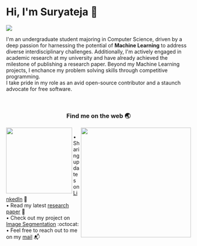 # Hi, I'm Suryateja 👋
<img src="https://github.com/suryateja-challa/suryateja-challa/blob/main/banner-art.png">

I'm an undergraduate student majoring in Computer Science, driven by a deep passion for harnessing the potential of **Machine Learning** to address diverse interdisciplinary challenges. Additionally, I'm actively engaged in academic research at my university and have already achieved the milestone of publishing a research paper. Beyond my Machine Learning projects, I enchance my problem solving skills through competitive programming.<br/>
I take pride in my role as an avid open-source contributor and a staunch advocate for free software.

<br/>
<h3 align="center">Find me on the web 🌏</h3>

<img align="left" width="180" height="180" src="https://github.com/suryateja-challa/suryateja-challa/blob/main/programmer.gif">
<img align="right" width="300" height="300" src="https://github.com/suryateja-challa/suryateja-challa/blob/main/Octocat.png">

<p>
    <br/>
    • Sharing updates on <a href="https://www.linkedin.com/in/suryatejachalla/">LinkedIn</a> 💼 <br>
    • Read my latest <a href="https://doi.org/10.1109/IC2E357697.2023.10262541">research paper</a> 🔬 <br>
    • Check out my project on <a href="https://github.com/suryateja-challa/KMeans-Segmentation-from-Scratch">Image Segmentation</a> :octocat: <br>
    • Feel free to reach out to me on my <a href="https://doi.org/10.1109/IC2E357697.2023.10262541">mail</a> 📬 <br>
</p>
